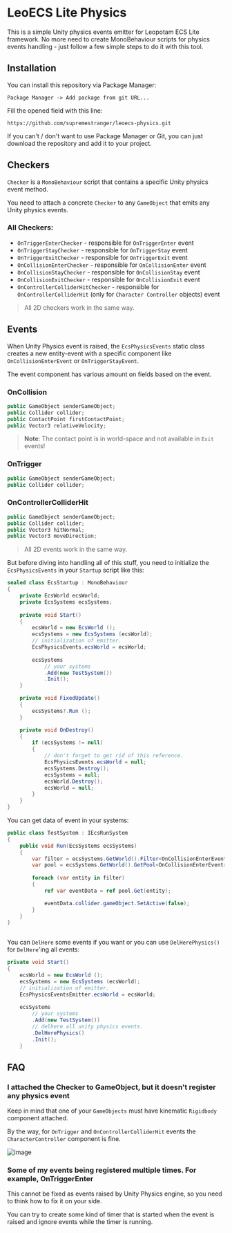 # LeoECS Lite Physics
This is a simple Unity physics events emitter for Leopotam ECS Lite framework.
No more need to create MonoBehaviour scripts for physics events handling - just follow a few simple steps to do it with this tool.

## Installation
You can install this repository via Package Manager:

`Package Manager -> Add package from git URL...`

Fill the opened field with this line:
```
https://github.com/supremestranger/leoecs-physics.git
```

If you can't / don't want to use Package Manager or Git, you can just download the repository and add it to your project.

## Checkers
`Checker` is a `MonoBehaviour` script that contains a specific Unity physics event method.

You need to attach a concrete `Checker` to any `GameObject` that emits any Unity physics events.

### All Checkers:
* `OnTriggerEnterChecker` - responsible for `OnTriggerEnter` event
* `OnTriggerStayChecker` - responsible for `OnTriggerStay` event
* `OnTriggerExitChecker` - responsible for `OnTriggerExit` event
* `OnCollisionEnterChecker` - responsible for `OnCollisionEnter` event
* `OnCollisionStayChecker` - responsible for `OnCollisionStay` event
* `OnCollisionExitChecker` - responsible for `OnCollisionExit` event
* `OnControllerColliderHitChecker` - responsible for `OnControllerColliderHit` (only for `Character Controller` objects) event
> All 2D checkers work in the same way.

## Events
When Unity Physics event is raised, the `EcsPhysicsEvents` static class creates a new entity-event with a specific component like `OnCollisionEnterEvent` or `OnTriggerStayEvent`.

The event component has various amount on fields based on the event.

### OnCollision
```csharp
public GameObject senderGameObject;
public Collider collider;
public ContactPoint firstContactPoint;
public Vector3 relativeVelocity;
```
> **Note**: The contact point is in world-space and not available in `Exit` events!
### OnTrigger
```csharp
public GameObject senderGameObject;
public Collider collider;
```
### OnControllerColliderHit
```csharp
public GameObject senderGameObject;
public Collider collider;
public Vector3 hitNormal;
public Vector3 moveDirection;
```

> All 2D events work in the same way.

But before diving into handling all of this stuff, you need to initialize the `EcsPhysicsEvents` in your `Startup` script like this:

```csharp
sealed class EcsStartup : MonoBehaviour
{
    private EcsWorld ecsWorld;
    private EcsSystems ecsSystems;
        
    private void Start()
    {
        ecsWorld = new EcsWorld ();
        ecsSystems = new EcsSystems (ecsWorld);
        // initialization of emitter.
        EcsPhysicsEvents.ecsWorld = ecsWorld;
            
        ecsSystems
            // your systems
            .Add(new TestSystem())
            .Init();
    }

    private void FixedUpdate()
    {
        ecsSystems?.Run ();
    }

    private void OnDestroy()
    {
        if (ecsSystems != null)
        {
            // don't forget to get rid of this reference.
            EcsPhysicsEvents.ecsWorld = null;
            ecsSystems.Destroy();
            ecsSystems = null;
            ecsWorld.Destroy();
            ecsWorld = null;
        }
    }
}
```

You can get data of event in your systems:

```csharp
public class TestSystem : IEcsRunSystem
{
    public void Run(EcsSystems ecsSystems)
    {
        var filter = ecsSystems.GetWorld().Filter<OnCollisionEnterEvent>().End();
        var pool = ecsSystems.GetWorld().GetPool<OnCollisionEnterEvent>();
        
        foreach (var entity in filter)
        {
            ref var eventData = ref pool.Get(entity);

            eventData.collider.gameObject.SetActive(false);
        }
    }
}
 
```

You can `DelHere` some events if you want or you can use `DelHerePhysics()` for `DelHere`'ing all events:
```csharp
private void Start()
{
    ecsWorld = new EcsWorld ();
    ecsSystems = new EcsSystems (ecsWorld);
    // initialization of emitter.
    EcsPhysicsEventsEmitter.ecsWorld = ecsWorld;
            
    ecsSystems
        // your systems
        .Add(new TestSystem())
        // delhere all unity physics events.
        .DelHerePhysics()
        .Init();
    }
```

## FAQ
### I attached the Checker to GameObject, but it doesn't register any physics event
Keep in mind that one of your `GameObjects` must have kinematic `Rigidbody` component attached.

By the way, for `OnTrigger` and `OnControllerColliderHit` events the `CharacterController` component is fine.

![image](https://user-images.githubusercontent.com/37938234/124799257-0728d080-df5d-11eb-8ea8-68bd6bcabbda.png)


### Some of my events being registered multiple times. For example, OnTriggerEnter
This cannot be fixed as events raised by Unity Physics engine, so you need to think how to fix it on your side.

You can try to create some kind of timer that is started when the event is raised and ignore events while the timer is running.
